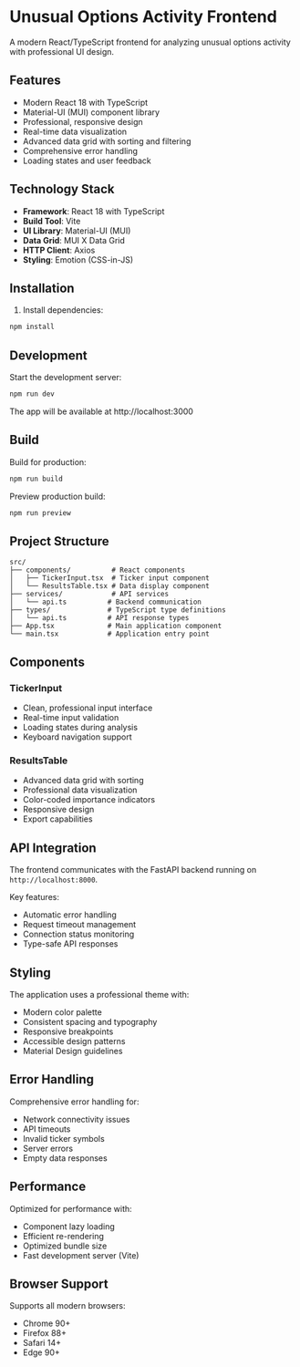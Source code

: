 # Unusual Options Activity Frontend

A modern React/TypeScript frontend for analyzing unusual options activity with professional UI design.

## Features

- Modern React 18 with TypeScript
- Material-UI (MUI) component library
- Professional, responsive design
- Real-time data visualization
- Advanced data grid with sorting and filtering
- Comprehensive error handling
- Loading states and user feedback

## Technology Stack

- **Framework**: React 18 with TypeScript
- **Build Tool**: Vite
- **UI Library**: Material-UI (MUI)
- **Data Grid**: MUI X Data Grid
- **HTTP Client**: Axios
- **Styling**: Emotion (CSS-in-JS)

## Installation

1. Install dependencies:
```bash
npm install
```

## Development

Start the development server:
```bash
npm run dev
```

The app will be available at http://localhost:3000

## Build

Build for production:
```bash
npm run build
```

Preview production build:
```bash
npm run preview
```

## Project Structure

```
src/
├── components/          # React components
│   ├── TickerInput.tsx  # Ticker input component
│   └── ResultsTable.tsx # Data display component
├── services/            # API services
│   └── api.ts          # Backend communication
├── types/              # TypeScript type definitions
│   └── api.ts          # API response types
├── App.tsx             # Main application component
└── main.tsx            # Application entry point
```

## Components

### TickerInput
- Clean, professional input interface
- Real-time input validation
- Loading states during analysis
- Keyboard navigation support

### ResultsTable
- Advanced data grid with sorting
- Professional data visualization
- Color-coded importance indicators
- Responsive design
- Export capabilities

## API Integration

The frontend communicates with the FastAPI backend running on `http://localhost:8000`.

Key features:
- Automatic error handling
- Request timeout management
- Connection status monitoring
- Type-safe API responses

## Styling

The application uses a professional theme with:
- Modern color palette
- Consistent spacing and typography
- Responsive breakpoints
- Accessible design patterns
- Material Design guidelines

## Error Handling

Comprehensive error handling for:
- Network connectivity issues
- API timeouts
- Invalid ticker symbols
- Server errors
- Empty data responses

## Performance

Optimized for performance with:
- Component lazy loading
- Efficient re-rendering
- Optimized bundle size
- Fast development server (Vite)

## Browser Support

Supports all modern browsers:
- Chrome 90+
- Firefox 88+
- Safari 14+
- Edge 90+

